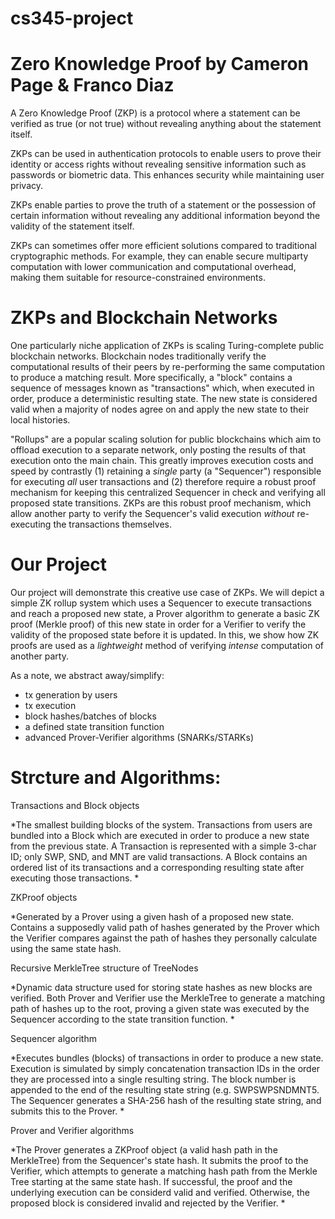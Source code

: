 # cs345-project
# Zero Knowledge Proof by Cameron Page & Franco Diaz

A Zero Knowledge Proof (ZKP) is a protocol where a statement can be verified as true (or not true) without revealing anything about the statement itself.

ZKPs can be used in authentication protocols to enable users to prove their identity or access rights without revealing sensitive information such as passwords or biometric data. This enhances security while maintaining user privacy.

ZKPs enable parties to prove the truth of a statement or the possession of certain information without revealing any additional information beyond the validity of the statement itself.

ZKPs can sometimes offer more efficient solutions compared to traditional cryptographic methods. For example, they can enable secure multiparty computation with lower communication and computational overhead, making them suitable for resource-constrained environments.

# ZKPs and Blockchain Networks

One particularly niche application of ZKPs is scaling Turing-complete public blockchain networks. Blockchain nodes traditionally verify the computational results of their peers by re-performing the same computation to produce a matching result. More specifically, a "block" contains a sequence of messages known as "transactions" which, when executed in order, produce a deterministic resulting state. The new state is considered valid when a majority of nodes agree on and apply the new state to their local histories.

"Rollups" are a popular scaling solution for public blockchains which aim to offload execution to a separate network, only posting the results of that execution onto the main chain. This greatly improves execution costs and speed by contrastly (1) retaining a *single* party (a "Sequencer") responsible for executing *all* user transactions and (2) therefore require a robust proof mechanism for keeping this centralized Sequencer in check and verifying all proposed state transitions. ZKPs are this robust proof mechanism, which allow another party to verify the Sequencer's valid execution *without* re-executing the transactions themselves.

# Our Project

Our project will demonstrate this creative use case of ZKPs. We will depict a simple ZK rollup system which uses a Sequencer to execute transactions and reach a proposed new state, a Prover algorithm to generate a basic ZK proof (Merkle proof) of this new state in order for a Verifier to verify the validity of the proposed state before it is updated. In this, we show how ZK proofs are used as a *lightweight* method of verifying *intense* computation of another party.

As a note, we abstract away/simplify:
- tx generation by users
- tx execution
- block hashes/batches of blocks
- a defined state transition function
- advanced Prover-Verifier algorithms (SNARKs/STARKs)

# Strcture and Algorithms:

Transactions and Block objects

*The smallest building blocks of the system. Transactions from users are bundled into a Block which are executed in order to produce a new state from the previous state. A Transaction is represented with a simple 3-char ID; only SWP, SND, and MNT are valid transactions. A Block contains an ordered list of its transactions and a corresponding resulting state after executing those transactions. *

ZKProof objects

*Generated by a Prover using a given hash of a proposed new state. Contains a supposedly valid path of hashes generated by the Prover which the Verifier compares against the path of hashes they personally calculate using the same state hash.

Recursive MerkleTree structure of TreeNodes

*Dynamic data structure used for storing state hashes as new blocks are verified. Both Prover and Verifier use the MerkleTree to generate a matching path of hashes up to the root, proving a given state was executed by the Sequencer according to the state transition function. *

Sequencer algorithm

*Executes bundles (blocks) of transactions in order to produce a new state. Execution is simulated by simply concatenation transaction IDs in the order they are processed into a single resulting string. The block number is appended to the end of the resulting state string (e.g. SWPSWPSNDMNT5. The Sequencer generates a SHA-256 hash of the resulting state string, and submits this to the Prover. *

Prover and Verifier algorithms

*The Prover generates a ZKProof object (a valid hash path in the MerkleTree) from the Sequencer's state hash. It submits the proof to the Verifier, which attempts to generate a matching hash path from the Merkle Tree starting at the same state hash. If successful, the proof and the underlying execution can be considerd valid and verified. Otherwise, the proposed block is considered invalid and rejected by the Verifier. *
